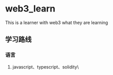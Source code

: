# web3_learn
This is a learner with web3 what they are learning

## 学习路线
### 语言
1. javascript、typescript、solidity\
